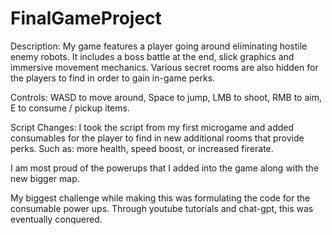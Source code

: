 # FinalGameProject

Description: My game features a player going around eliminating hostile enemy robots. It includes a boss battle at the end, slick graphics and immersive movement mechanics. Various secret rooms are also hidden
for the players to find in order to gain in-game perks.

Controls: WASD to move around, Space to jump, LMB to shoot, RMB to aim, E to consume / pickup items.

Script Changes: I took the script from my first microgame and added consumables for the player to find in new additional rooms that provide perks. Such as: more health, speed boost, or increased firerate. 

I am most proud of the powerups that I added into the game along with the new bigger map.

My biggest challenge while making this was formulating the code for the consumable power ups. Through youtube tutorials and chat-gpt, this was eventually conquered. 
